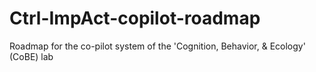 # Ctrl-ImpAct-copilot-roadmap
Roadmap for the co-pilot system of the 'Cognition, Behavior, & Ecology' (CoBE) lab
